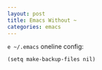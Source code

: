 ```yaml
---
layout: post
title: Emacs Without ~
categories: emacs
---
```


`e ~/.emacs` oneline config:

```
(setq make-backup-files nil)
```
